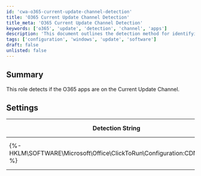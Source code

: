 ```yaml
---
id: 'cwa-o365-current-update-channel-detection'
title: 'O365 Current Update Channel Detection'
title_meta: 'O365 Current Update Channel Detection'
keywords: ['o365', 'update', 'detection', 'channel', 'apps']
description: 'This document outlines the detection method for identifying if the O365 applications are on the Current Update Channel. It includes settings and detection strings for effective monitoring and compliance.'
tags: ['configuration', 'windows', 'update', 'software']
draft: false
unlisted: false
---
```

## Summary

This role detects if the O365 apps are on the Current Update Channel.

## Settings

| Detection String                                              | Comparator | Result                                                                                      | Applicable OS |
|--------------------------------------------------------------|------------|---------------------------------------------------------------------------------------------|----------------|
| {%-HKLM\SOFTWARE\Microsoft\Office\ClickToRun\Configuration:CDNBaseUrl-%} | Contains   | [http://officecdn.microsoft.com/pr/492350f6-3a01-4f97-b9c0-c7c6ddf67d60](http://officecdn.microsoft.com/pr/492350f6-3a01-4f97-b9c0-c7c6ddf67d60) | Windows        |


